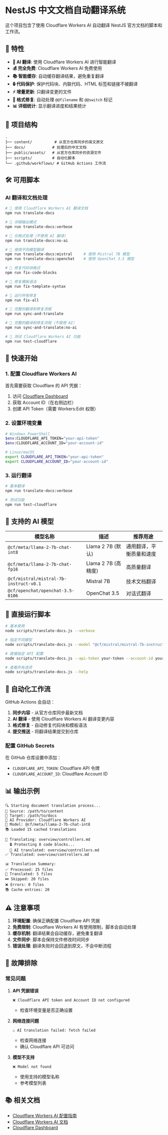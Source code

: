 # NestJS 中文文档自动翻译系统

这个项目包含了使用 Cloudflare Workers AI 自动翻译 NestJS 官方文档的脚本和工作流。

## 🌟 特性

- **🤖 AI 翻译**: 使用 Cloudflare Workers AI 进行智能翻译
- **💰 完全免费**: Cloudflare Workers AI 免费使用
- **📚 智能缓存**: 自动缓存翻译结果，避免重复翻译
- **🔒 代码保护**: 保护代码块、内联代码、HTML 标签和链接不被翻译
- **⚡ 增量更新**: 只翻译变更的文件
- **🔄 格式修复**: 自动处理 `@@filename` 和 `@@switch` 标记
- **📊 详细统计**: 显示翻译进度和结果统计

## 📁 项目结构

```
.
├── content/          # 从官方仓库同步的英文原文
├── docs/            # 处理后的中文文档
├── public/assets/   # 从官方仓库同步的资源文件
├── scripts/         # 自动化脚本
└── .github/workflows/ # GitHub Actions 工作流
```

## 🛠️ 可用脚本

### AI 翻译和文档处理

```bash
# 🤖 使用 Cloudflare Workers AI 翻译文档
npm run translate-docs

# 🤖 详细输出模式
npm run translate-docs:verbose

# 🔄 仅格式处理（不使用 AI 翻译）
npm run translate-docs:no-ai

# 🤖 使用不同模型翻译
npm run translate-docs:mistral     # 使用 Mistral 7B 模型
npm run translate-docs:openchat    # 使用 OpenChat 3.5 模型

# 🔧 修复代码块格式
npm run fix-code-blocks

# 🔧 修复模板语法
npm run fix-template-syntax

# 🔧 运行所有修复
npm run fix-all

# 🚀 完整的翻译和修复流程
npm run sync-and-translate

# 🚀 完整的翻译和修复流程（不使用 AI）
npm run sync-and-translate:no-ai

# 🧪 测试 Cloudflare Workers AI 功能
npm run test-cloudflare
```

## 🚀 快速开始

### 1. 配置 Cloudflare Workers AI

首先需要获取 Cloudflare 的 API 凭据：

1. 访问 [Cloudflare Dashboard](https://dash.cloudflare.com)
2. 获取 Account ID（在右侧边栏）
3. 创建 API Token（需要 Workers:Edit 权限）

### 2. 设置环境变量

```bash
# Windows PowerShell
$env:CLOUDFLARE_API_TOKEN="your-api-token"
$env:CLOUDFLARE_ACCOUNT_ID="your-account-id"

# Linux/macOS
export CLOUDFLARE_API_TOKEN="your-api-token"
export CLOUDFLARE_ACCOUNT_ID="your-account-id"
```

### 3. 运行翻译

```bash
# 基本翻译
npm run translate-docs:verbose

# 测试功能
npm run test-cloudflare
```

## 🤖 支持的 AI 模型

| 模型名称 | 描述 | 推荐用途 |
|---------|------|---------|
| `@cf/meta/llama-2-7b-chat-int8` | Llama 2 7B (默认) | 通用翻译，平衡质量和速度 |
| `@cf/meta/llama-2-7b-chat-fp16` | Llama 2 7B (高精度) | 高质量翻译 |
| `@cf/mistral/mistral-7b-instruct-v0.1` | Mistral 7B | 技术文档翻译 |
| `@cf/openchat/openchat-3.5-0106` | OpenChat 3.5 | 对话式翻译 |

## 📝 直接运行脚本

```bash
# 基本使用
node scripts/translate-docs.js --verbose

# 指定不同模型
node scripts/translate-docs.js --model "@cf/mistral/mistral-7b-instruct-v0.1"

# 直接指定 API 配置
node scripts/translate-docs.js --api-token your-token --account-id your-account-id

# 查看所有选项
node scripts/translate-docs.js --help
```

## 🔄 自动化工作流

GitHub Actions 会自动：

1. **同步内容** - 从官方仓库同步最新文档
2. **AI 翻译** - 使用 Cloudflare Workers AI 翻译变更内容  
3. **格式修复** - 自动修复代码块和模板语法
4. **提交推送** - 将翻译结果提交到仓库

### 配置 GitHub Secrets

在 GitHub 仓库设置中添加：
- `CLOUDFLARE_API_TOKEN`: Cloudflare API 令牌
- `CLOUDFLARE_ACCOUNT_ID`: Cloudflare Account ID

## 📊 输出示例

```
🔍 Starting document translation process...
📁 Source: /path/to/content
📁 Target: /path/to/docs  
🤖 AI Provider: Cloudflare Workers AI
🧠 Model: @cf/meta/llama-2-7b-chat-int8
📚 Loaded 15 cached translations

🤖 Translating: overview/controllers.md
  🔒 Protecting 8 code blocks...
  🤖 AI translated: overview/controllers.md
✅ Translated: overview/controllers.md

📊 Translation Summary:
✅ Processed: 25 files
🔄 Translated: 5 files  
⏭️ Skipped: 20 files
❌ Errors: 0 files
📚 Cache entries: 20
```

## ⚠️ 注意事项

1. **环境配置**: 确保正确配置 Cloudflare API 凭据
2. **免费限制**: Cloudflare Workers AI 有使用限制，脚本会自动处理
3. **缓存机制**: 翻译结果会自动缓存，避免重复翻译
4. **文件同步**: 脚本会保持文件修改时间同步
5. **错误处理**: 翻译失败时会回退到原文，不会中断流程

## 🐛 故障排除

### 常见问题

1. **API 凭据错误**
   ```
   ❌ Cloudflare API token and Account ID not configured
   ```
   - 检查环境变量是否正确设置

2. **网络连接问题**
   ```
   ⚠️ AI translation failed: fetch failed
   ```
   - 检查网络连接
   - 确认 Cloudflare API 可访问

3. **模型不支持**
   ```
   ❌ Model not found
   ```
   - 使用支持的模型名称
   - 参考模型列表

## 📚 相关文档

- [Cloudflare Workers AI 配置指南](../CLOUDFLARE_AI_SETUP.md)
- [Cloudflare Workers AI 文档](https://developers.cloudflare.com/workers-ai/)
- [Cloudflare Dashboard](https://dash.cloudflare.com)
